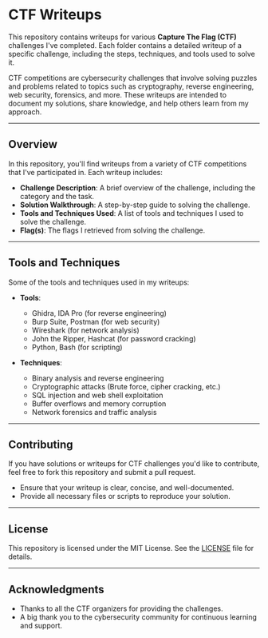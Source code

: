 # CTF Writeups

This repository contains writeups for various **Capture The Flag (CTF)** challenges I've completed. Each folder contains a detailed writeup of a specific challenge, including the steps, techniques, and tools used to solve it.

CTF competitions are cybersecurity challenges that involve solving puzzles and problems related to topics such as cryptography, reverse engineering, web security, forensics, and more. These writeups are intended to document my solutions, share knowledge, and help others learn from my approach.

---

## Overview

In this repository, you'll find writeups from a variety of CTF competitions that I've participated in. Each writeup includes:

- **Challenge Description**: A brief overview of the challenge, including the category and the task.
- **Solution Walkthrough**: A step-by-step guide to solving the challenge.
- **Tools and Techniques Used**: A list of tools and techniques I used to solve the challenge.
- **Flag(s)**: The flags I retrieved from solving the challenge.

---

## Tools and Techniques

Some of the tools and techniques used in my writeups:

- **Tools**:
  - Ghidra, IDA Pro (for reverse engineering)
  - Burp Suite, Postman (for web security)
  - Wireshark (for network analysis)
  - John the Ripper, Hashcat (for password cracking)
  - Python, Bash (for scripting)

- **Techniques**:
  - Binary analysis and reverse engineering
  - Cryptographic attacks (Brute force, cipher cracking, etc.)
  - SQL injection and web shell exploitation
  - Buffer overflows and memory corruption
  - Network forensics and traffic analysis

---

## Contributing

If you have solutions or writeups for CTF challenges you'd like to contribute, feel free to fork this repository and submit a pull request.

- Ensure that your writeup is clear, concise, and well-documented.
- Provide all necessary files or scripts to reproduce your solution.

---

## License

This repository is licensed under the MIT License. See the [LICENSE](LICENSE) file for details.

---

## Acknowledgments

- Thanks to all the CTF organizers for providing the challenges.
- A big thank you to the cybersecurity community for continuous learning and support.
